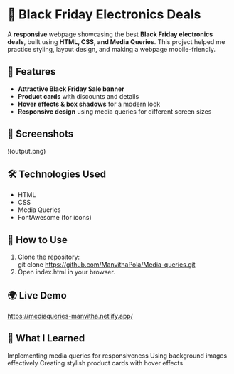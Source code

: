 # 🛒 Black Friday Electronics Deals  

A **responsive** webpage showcasing the best **Black Friday electronics deals**, built using **HTML, CSS, and Media Queries**. This project helped me practice styling, layout design, and making a webpage mobile-friendly.  

## 🚀 Features  
- **Attractive Black Friday Sale banner**  
- **Product cards** with discounts and details  
- **Hover effects & box shadows** for a modern look  
- **Responsive design** using media queries for different screen sizes  

## 📸 Screenshots  
!(output.png)

## 🛠️ Technologies Used  
- HTML  
- CSS  
- Media Queries  
- FontAwesome (for icons)  

## 📂 How to Use  
1. Clone the repository:  
   git clone https://github.com/ManvithaPola/Media-queries.git
2. Open index.html in your browser.

## 🌍 Live Demo
https://mediaqueries-manvitha.netlify.app/

## 🎯 What I Learned
Implementing media queries for responsiveness
Using background images effectively
Creating stylish product cards with hover effects